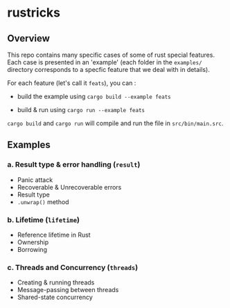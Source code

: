 # rustricks

## Overview

This repo contains many specific cases of some of rust special features. Each case is presented in an 'example' (each folder in the `examples/` directory corresponds to a specfic feature that we deal with in details).

For each feature (let's call it `feats`), you can :

- build the example using `cargo build --example feats`

- build & run using `cargo run --example feats` 

`cargo build` and `cargo run` will compile and run the file in `src/bin/main.src`.

## Examples

### a. Result type & error handling (`result`)

- Panic attack
- Recoverable & Unrecoverable errors
- Result type
- `.unwrap()` method

### b. Lifetime (`lifetime`)

- Reference lifetime in Rust
- Ownership
- Borrowing

### c. Threads and Concurrency (`threads`)

- Creating & running threads
- Message-passing between threads
- Shared-state concurrency
